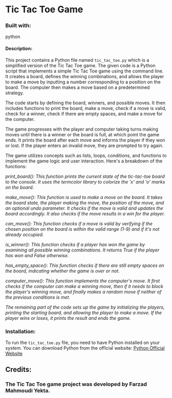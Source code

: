 # Tic Tac Toe Game


### Built with:
python

#### Description:
This project contains a Python file named `tic_tac_toe.py` which is a simplified version of the Tic Tac Toe game. The given code is a Python script that implements a simple Tic Tac Toe game using the command line. It creates a board, defines the winning combinations, and allows the player to make a move by inputting a number corresponding to a position on the board. The computer then makes a move based on a predetermined strategy.

The code starts by defining the board, winners, and possible moves. It then includes functions to print the board, make a move, check if a move is valid, check for a winner, check if there are empty spaces, and make a move for the computer.

The game progresses with the player and computer taking turns making moves until there is a winner or the board is full, at which point the game ends. It prints the board after each move and informs the player if they won or lost. If the player enters an invalid move, they are prompted to try again.

The game utilizes concepts such as lists, loops, conditions, and functions to implement the game logic and user interaction. Here's a breakdown of the functions:

*print_board(): This function prints the current state of the tic-tac-toe board to the console. It uses the termcolor library to colorize the 'x' and 'o' marks on the board.*

*make_move(): This function is used to make a move on the board. It takes the board state, the player making the move, the position of the move, and an optional undo parameter. It checks if the move is valid and updates the board accordingly. It also checks if the move results in a win for the player.*

*can_move(): This function checks if a move is valid by verifying if the chosen position on the board is within the valid range (1-9) and if it's not already occupied.*

*is_winner(): This function checks if a player has won the game by examining all possible winning combinations. It returns True if the player has won and False otherwise.*

*has_empty_space(): This function checks if there are still empty spaces on the board, indicating whether the game is over or not.*

*computer_move(): This function implements the computer's move. It first checks if the computer can make a winning move, then if it needs to block the player's winning move, and finally makes a random move if neither of the previous conditions is met.*

*The remaining part of the code sets up the game by initializing the players, printing the starting board, and allowing the player to make a move. If the player wins or loses, it prints the result and ends the game.*


### Installation:
To run the `tic_tac_toe.py` file, you need to have Python installed on your system. You can download Python from the official website: [Python Official Website](https://www.python.org/)


## Credits:
### The Tic Tac Toe game project was developed by Farzad Mahmoudi Yekta.



